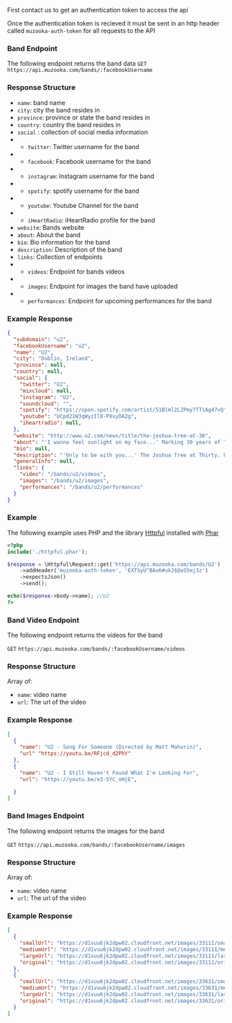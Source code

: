 First contact us to get an authentication token to access the api

Once the authentication token is recieved it must be sent in an http header called `muzooka-auth-token` for all requests to the API

### Band Endpoint
The following endpoint returns the band data
`GET` `https://api.muzooka.com/bands/:facebookUsername`

### Response Structure
* `name`: band name
* `city`: city the band resides in
* `province`: province or state the band resides in
* `country`: country the band resides in
* `social` : collection of social media information
* - `twitter`: Twitter username for the band
* - `facebook`: Facebook username for the band
* - `instagram`: Instagram username for the band
* - `spotify`: spotify username for the band
* - `youtube`: Youtube Channel for the band
* - `iHeartRadio`: iHeartRadio profile for the band
* `website`: Bands website
* `about`: About the band
* `bio`: Bio information for the band
* `description`: Description of the band
* `links`: Collection of endpoints
* - `videos`: Endpoint for bands videos
* - `images`: Endpoint for images the band have uploaded
*  - `performances`: Endpoint for upcoming performances for the band

### Example Response
```json
{
  "subdomain": "u2",
  "facebookUsername": "u2",
  "name": "U2",
  "city": "Dublin, Ireland",
  "province": null,
  "country": null,
  "social": {
    "twitter": "U2",
    "mixcloud": null,
    "instagram": "U2",
    "soundcloud": "",
    "spotify": "https://open.spotify.com/artist/51Blml2LZPmy7TTiAg47vQ",
    "youtube": "UCpd21W3qWyzIl8-PXvyDA2g",
    "iheartradio": null,
  },
  "website": "http://www.u2.com/news/title/the-joshua-tree-at-30",
  "about": "'I wanna feel sunlight on my face...' Marking 30 years of The Joshua Tree in stadiums across North America & Europe. Dates & Tickets - http://www.u2.com\n\n",
  "bio": null,
  "description": "'Only to be with you...' The Joshua Tree at Thirty. http://www.u2.com/news/title/the-joshua-tree-at-30",
  "generalInfo": null,
  "links": {
    "video": "/bands/u2/videos",
    "images": "/bands/u2/images",
    "performances": "/bands/u2/performances"
  }
}
```
### Example

The following example uses PHP and the library [Httpful](http://phphttpclient.com/) installed with [Phar](http://php.net/manual/en/book.phar.php)

```php
<?php
include('./httpful.phar');

$response = \Httpful\Request::get('https://api.muzooka.com/bands/U2')
    ->addHeader('muzooka-auth-token', 'EXTSyU^BAxK#ukJ$@aS5mj3z')
    ->expectsJson()
    ->send();

echo($response->body->name); //U2
?>
```

### Band Video Endpoint

The following endpoint returns the videos for the band

`GET` `https://api.muzooka.com/bands/:facebookUsername/videos`

### Response Structure
Array of: 
 - `name`: video name
 - `url`: The url of the video

### Example Response
```json
[
  {
    "name": "U2 - Song For Someone (Directed by Matt Mahurin)",
    "url" "https://youtu.be/RFjcd_d2PhY"
  },
  {
    "name": "U2 - I Still Haven't Found What I'm Looking For",
    "url": "https://youtu.be/e3-5YC_oHjE",

  }
]
```
### Band Images Endpoint

The following endpoint returns the images for the band

`GET` `https://api.muzooka.com/bands/:facebookUsername/images`

### Response Structure
Array of: 
 - `name`: video name
 - `url`: The url of the video

### Example Response
```json
[
  {
    "smallUrl": "https://d1vuu6jk2dpw02.cloudfront.net/images/33111/small.jpg",
    "mediumUrl": "https://d1vuu6jk2dpw02.cloudfront.net/images/33111/medium.jpg",
    "largeUrl": "https://d1vuu6jk2dpw02.cloudfront.net/images/33111/large.jpg",
    "original": "https://d1vuu6jk2dpw02.cloudfront.net/images/33111/original.jpg"
  },
  {
    "smallUrl": "https://d1vuu6jk2dpw02.cloudfront.net/images/33631/small.jpg",
    "mediumUrl": "https://d1vuu6jk2dpw02.cloudfront.net/images/33631/medium.jpg",
    "largeUrl": "https://d1vuu6jk2dpw02.cloudfront.net/images/33631/large.jpg",
    "original": "https://d1vuu6jk2dpw02.cloudfront.net/images/33631/original.jpg",
  }
]
```